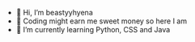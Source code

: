 - 👋 Hi, I’m beastyyhyena
- 👀 Coding might earn me sweet money so here I am
- 🌱 I’m currently learning Python, CSS and Java

<!---
HoomanLeo21/HoomanLeo21 is a ✨ special ✨ repository because its `README.md` (this file) appears on your GitHub profile.
You can click the Preview link to take a look at your changes.
--->
